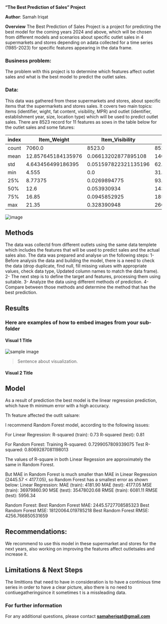 **“The Best Prediction of Sales” Project**

**Author**: Samah Iriqat

**Overview**
The Best Prediction of Sales Project is a project for predicting the best model for the coming years 2024 and above, which will be chosen from different models and scenarios about specific outlet sales in 4 supermarkets and stores depending on adata collected for a time series (1985-2023) for specific features appearing in the data frame.

### Business problem:

The problem with this project is to determine which features affect outlet sales and what is the best model to predict the outlet sales.

### Data:
This data was gathered from these supermarkets and stores, about specific items that the supermarkets and stores sales. It covers two main topics: items (identifier, wight, fat content, visibility, MPR) and outlet (identifier, establishment year, size, location type) which will be used to predict outlet sales.
There are 8523 record for 11 features as sows in the table below for the outlet sales and some fatures:

|index|Item\_Weight|Item\_Visibility|Item\_MRP|Outlet\_Establishment\_Year|Item\_Outlet\_Sales|
|---|---|---|---|---|---|
|count|7060\.0|8523\.0|8523\.0|8523\.0|8523\.0|
|mean|12\.857645184135976|0\.06613202877895108|140\.9927819781767|1997\.8318667135984|2181\.288913575032|
|std|4\.643456499186395|0\.051597822321135196|62\.27506651219039|8\.371760408092706|1706\.499615733832|
|min|4\.555|0\.0|31\.29|1985\.0|33\.29|
|25%|8\.77375|0\.0269894775|93\.8265|1987\.0|834\.2474|
|50%|12\.6|0\.053930934|143\.0128|1999\.0|1794\.331|
|75%|16\.85|0\.0945852925|185\.6437|2004\.0|3101\.2964|
|max|21\.35|0\.328390948|266\.8884|2009\.0|13086\.9648|


![image](https://github.com/user-attachments/assets/9bf7bca8-d97c-4912-90d6-f9a68d257a43)

## Methods
The data was collectd from different outlets using the same data templete which includes the features that will be used to predict sales and the actual sales also. The data was prepared and analyse un the following steps:
1-	Before analysis the data and building the model, there is a need to check the data (drop duplicate, find null, fill missing values with appropriate values, check data type, Updated column names to match the data frame).
2-	The next step is to define the target and features, processing them using suitable.
3-	Analyze the data using different methods of prediction.
4-	Compare between those methods and determine the method that has the best prediction.

## Results


	




### Here are examples of how to embed images from your sub-folder


#### Visual 1 Title
![sample image](project1_sample_image.png)

> Sentence about visualization.

#### Visual 2 Title

## Model

As a result of prediction the best model is the linear regression prediction, which have th minimum error with a high accuracy.

Th feature affected the outlt salsare: 

I recommend Random Forest model, according to the following issues:

For Linear Regression: R-squared (train): 0.73 R-squared (test): 0.81

For Random Forest: Training R-squared: 0.7299057809339075 Test R-squared: 0.8069287081198013

The values of R-square in both Linear Regession are approximately the same in Random Forest.

But MAE in Random Forest is much smaller than MAE in Linear Regression (2445.57 < 4177.05), so Random Forest has a smallest error as shown below: Linear Regression: MAE (train): 4181.90 MAE (test): 4177.05 MSE (train): 36979860.90 MSE (test): 35478020.68 RMSE (train): 6081.11 RMSE (test): 5956.34

Random Forest: Best Random Forest MAE: 2445.5727708585323 Best Random Forest MSE: 18120064.019785218 Best Random Forest RMSE: 4256.766850531659


## Recommendations:

We recommend to use this model in these supermarket and stores for the next years, also working on improving the features affect outletsales and increase it.


## Limitations & Next Steps

The limittions that need to have in consideration is to have a continious time series in order to have a clear picture, also there is no need to contiuegatheringsince it sometimes t is a missleading data.

### For further information


For any additional questions, please contact **samaheriqat@gmail.com**
